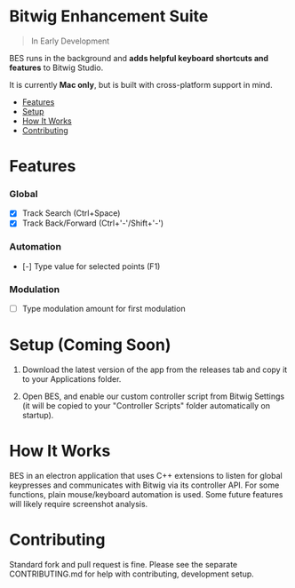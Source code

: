 # Bitwig Enhancement Suite

> In Early Development

BES runs in the background and **adds helpful keyboard shortcuts and features** to Bitwig Studio.

It is currently **Mac only**, but is built with cross-platform support in mind.

- [Features](#features)
- [Setup](#setup)
- [How It Works](#how-it-works)
- [Contributing](#contributing)

# Features

### Global

- [x] Track Search (Ctrl+Space)
- [x] Track Back/Forward (Ctrl+'-'/Shift+'-')

### Automation

- [-] Type value for selected points (F1)

### Modulation

- [ ] Type modulation amount for first modulation

# Setup (Coming Soon)

1. Download the latest version of the app from the releases tab and copy it to your Applications folder. 

2. Open BES, and enable our custom controller script from Bitwig Settings (it will be copied to your "Controller Scripts" folder automatically on startup).

# How It Works

BES in an electron application that uses C++ extensions to listen for global keypresses and communicates with Bitwig via its controller API. For some functions, plain mouse/keyboard automation is used. Some future features will likely require screenshot analysis.

# Contributing

Standard fork and pull request is fine. Please see the separate CONTRIBUTING.md for help with contributing, development setup.
